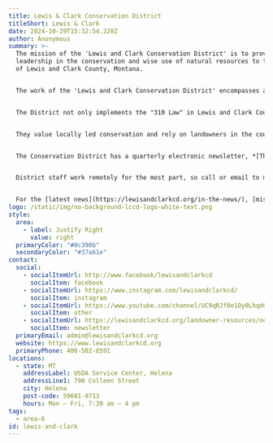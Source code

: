 ```yaml
---
title: Lewis & Clark Conservation District
titleShort: Lewis & Clark
date: 2024-10-29T15:32:54.220Z
author: Anonymous
summary: >-
  The mission of the 'Lewis and Clark Conservation District' is to provide
  leadership in the conservation and wise use of natural resources to the people
  of Lewis and Clark County, Montana.


  The work of the 'Lewis and Clark Conservation District' encompasses aspects of water, plant and people resources.  Community education and active involvement in projects and programs related to these resources.


  The District not only implements the "310 Law" in Lewis and Clark County, doing permitting for private projects on streams and rivers, and the reservoirs on the Missouri River, but they also are actively involved in promotion of using willow soil lifts, and other bioengineering techniques to restore stream and river banks in the county. They are involved in the Lake Helena Watershed Group and the Sun River Watershed Group.


  They value locally led conservation and rely on landowners in the county to assist in planning and project work. They also value collaboration with partners of all sorts to stretch budgets and get critical work done in the county.


  The Conservation District has a quarterly electronic newsletter, *[The Explorer](https://lewisandclarkcd.org/landowner-resources/newsletter/)*, annual workshops, and participation in youth and adult education programs encompassing riparian grazing, stream and river health, soil health, pollinators and more. They also work with their state legislators, informing them of current resource issues and challenges in their area.


  District staff work remotely for the most part, so call or email to make an appointment to meet at the office. Chris Evans, Administrator, 406-502-8591, chris@lewisandclarkcd.org, or Joe Kremer-Herman, Resource Specialist, 406-594-9823, joe@lewisandclarkcd.org.


  For the [latest news](https://lewisandclarkcd.org/in-the-news/), [mission and history](https://lewisandclarkcd.org/about-us/), [landowner resources](https://lewisandclarkcd.org/landowner-resources/), and [programs](https://lewisandclarkcd.org/programs/) offered by Lewis and Clark CD, visit their website at [Lewis and Clark Conservation District website](https://lewisandclarkcd.org).
logo: /static/img/no-background-lccd-logo-white-text.png
style:
  area:
    - label: Justify Right
      value: right
  primaryColor: "#0c390b"
  secondaryColor: "#37a61e"
contact:
  social:
    - socialItemUrl: http://www.facebook/lewisandclarkcd
      socialItem: facebook
    - socialItemUrl: https://www.instagram.com/lewisandclarkcd/
      socialItem: instagram
    - socialItemUrl: https://www.youtube.com/channel/UC9qRJf0e1Oy0LhqdGKQV-GQ
      socialItem: other
    - socialItemUrl: https://lewisandclarkcd.org/landowner-resources/newsletter/
      socialItem: newsletter
  primaryEmail: admin@lewisandclarkcd.org
  website: https://www.lewisandclarkcd.org
  primaryPhone: 406-502-8591
locations:
  - state: MT
    addressLabel: USDA Service Center, Helena
    addressLine1: 790 Colleen Street
    city: Helena
    post-code: 59601-9713
    hours: Mon – Fri, 7:30 am – 4 pm
tags:
  - area-6
id: lewis-and-clark
---
```

